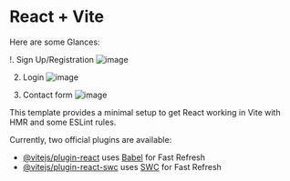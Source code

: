 # React + Vite

Here are some Glances:

!. Sign Up/Registration
![image](https://github.com/user-attachments/assets/93030c1c-b12e-45ac-8952-444527f19a23)

2. Login
![image](https://github.com/user-attachments/assets/485a229d-f3be-4183-aba9-05c41d45df77)

3. Contact form
![image](https://github.com/user-attachments/assets/f88e0761-601e-493c-b6f7-be9a63c6060f)



This template provides a minimal setup to get React working in Vite with HMR and some ESLint rules.

Currently, two official plugins are available:

- [@vitejs/plugin-react](https://github.com/vitejs/vite-plugin-react/blob/main/packages/plugin-react/README.md) uses [Babel](https://babeljs.io/) for Fast Refresh
- [@vitejs/plugin-react-swc](https://github.com/vitejs/vite-plugin-react-swc) uses [SWC](https://swc.rs/) for Fast Refresh
